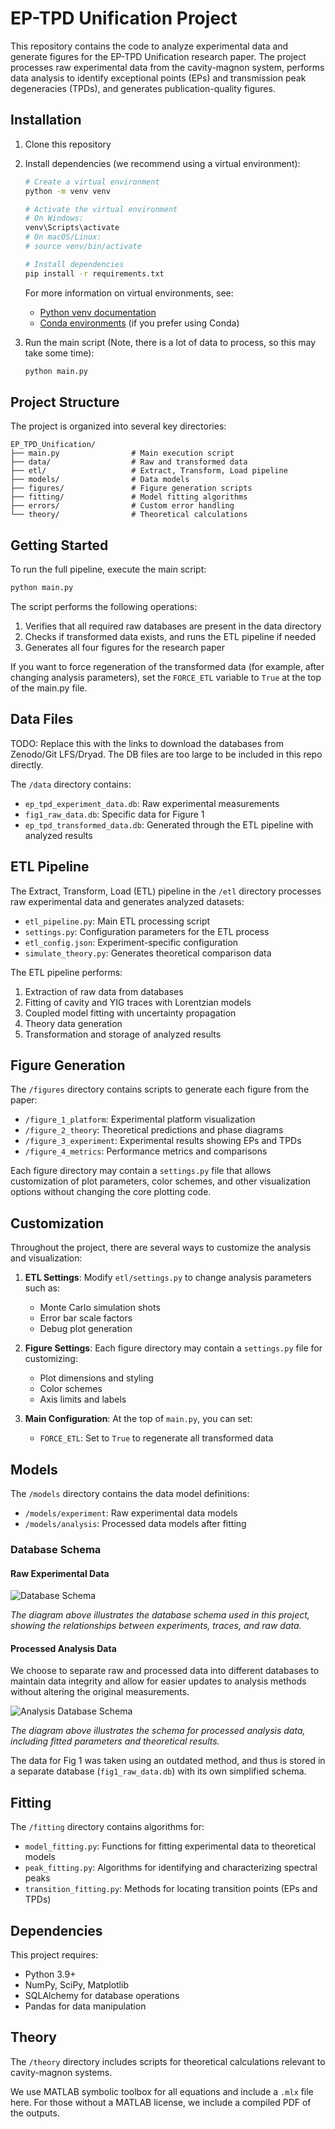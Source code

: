 # EP-TPD Unification Project

This repository contains the code to analyze experimental data and generate figures for the EP-TPD Unification research paper. The project processes raw experimental data from the cavity-magnon system, performs data analysis to identify exceptional points (EPs) and transmission peak degeneracies (TPDs), and generates publication-quality figures.

## Installation

1. Clone this repository
2. Install dependencies (we recommend using a virtual environment):
   ```bash
   # Create a virtual environment
   python -m venv venv
   
   # Activate the virtual environment
   # On Windows:
   venv\Scripts\activate
   # On macOS/Linux:
   # source venv/bin/activate
   
   # Install dependencies
   pip install -r requirements.txt
   ```
   
   For more information on virtual environments, see:
   - [Python venv documentation](https://docs.python.org/3/library/venv.html)
   - [Conda environments](https://conda.io/projects/conda/en/latest/user-guide/tasks/manage-environments.html) (if you prefer using Conda)
3. Run the main script (Note, there is a lot of data to process, so this may take some time):
   ```bash
   python main.py
   ```

## Project Structure

The project is organized into several key directories:

```
EP_TPD_Unification/
├── main.py                # Main execution script
├── data/                  # Raw and transformed data
├── etl/                   # Extract, Transform, Load pipeline
├── models/                # Data models
├── figures/               # Figure generation scripts
├── fitting/               # Model fitting algorithms
├── errors/                # Custom error handling
└── theory/                # Theoretical calculations
```

## Getting Started

To run the full pipeline, execute the main script:

```bash
python main.py
```

The script performs the following operations:
1. Verifies that all required raw databases are present in the data directory
2. Checks if transformed data exists, and runs the ETL pipeline if needed
3. Generates all four figures for the research paper

If you want to force regeneration of the transformed data (for example, after changing analysis parameters), set the `FORCE_ETL` variable to `True` at the top of the main.py file.

## Data Files

TODO: Replace this with the links to download the databases from Zenodo/Git LFS/Dryad. The DB files are too large to be included
in this repo directly.

The `/data` directory contains:
- `ep_tpd_experiment_data.db`: Raw experimental measurements
- `fig1_raw_data.db`: Specific data for Figure 1
- `ep_tpd_transformed_data.db`: Generated through the ETL pipeline with analyzed results

## ETL Pipeline

The Extract, Transform, Load (ETL) pipeline in the `/etl` directory processes raw experimental data and generates analyzed datasets:

- `etl_pipeline.py`: Main ETL processing script
- `settings.py`: Configuration parameters for the ETL process
- `etl_config.json`: Experiment-specific configuration
- `simulate_theory.py`: Generates theoretical comparison data

The ETL pipeline performs:
1. Extraction of raw data from databases
2. Fitting of cavity and YIG traces with Lorentzian models
3. Coupled model fitting with uncertainty propagation
4. Theory data generation
5. Transformation and storage of analyzed results

## Figure Generation

The `/figures` directory contains scripts to generate each figure from the paper:

- `/figure_1_platform`: Experimental platform visualization
- `/figure_2_theory`: Theoretical predictions and phase diagrams
- `/figure_3_experiment`: Experimental results showing EPs and TPDs
- `/figure_4_metrics`: Performance metrics and comparisons

Each figure directory may contain a `settings.py` file that allows customization of plot parameters, color schemes, and other visualization options without changing the core plotting code.

## Customization

Throughout the project, there are several ways to customize the analysis and visualization:

1. **ETL Settings**: Modify `etl/settings.py` to change analysis parameters such as:
   - Monte Carlo simulation shots
   - Error bar scale factors
   - Debug plot generation

2. **Figure Settings**: Each figure directory may contain a `settings.py` file for customizing:
   - Plot dimensions and styling
   - Color schemes
   - Axis limits and labels

3. **Main Configuration**: At the top of `main.py`, you can set:
   - `FORCE_ETL`: Set to `True` to regenerate all transformed data

## Models

The `/models` directory contains the data model definitions:

- `/models/experiment`: Raw experimental data models
- `/models/analysis`: Processed data models after fitting

### Database Schema

#### Raw Experimental Data

![Database Schema](public/ep_tpd_experiment_data.png)

*The diagram above illustrates the database schema used in this project, showing the relationships between experiments, traces, and raw data.*

#### Processed Analysis Data

We choose to separate raw and processed data into different databases to maintain data integrity and allow for easier updates to analysis methods without altering the original measurements.

![Analysis Database Schema](public/ep_tpd_transformed_data.png)

*The diagram above illustrates the schema for processed analysis data, including fitted parameters and theoretical results.*

The data for Fig 1 was taken using an outdated method, and thus is stored in a separate database (`fig1_raw_data.db`) with its own simplified schema.

## Fitting

The `/fitting` directory contains algorithms for:

- `model_fitting.py`: Functions for fitting experimental data to theoretical models
- `peak_fitting.py`: Algorithms for identifying and characterizing spectral peaks
- `transition_fitting.py`: Methods for locating transition points (EPs and TPDs)

## Dependencies

This project requires:
- Python 3.9+
- NumPy, SciPy, Matplotlib
- SQLAlchemy for database operations
- Pandas for data manipulation

## Theory

The `/theory` directory includes scripts for theoretical calculations relevant to cavity-magnon systems.

We use MATLAB symbolic toolbox for all equations and include a `.mlx` file here. For those without a MATLAB license, we include a compiled PDF of the outputs.
